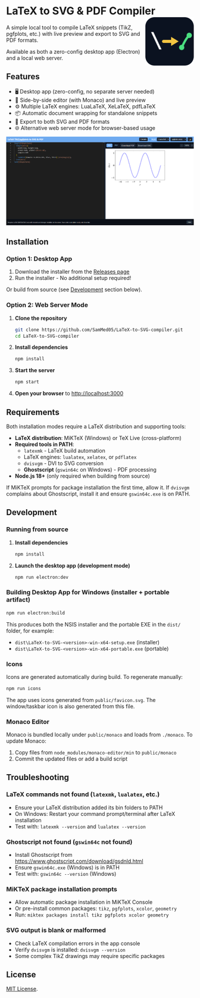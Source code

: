 # LaTeX to SVG & PDF Compiler <img src="public/favicon.svg" type="image/svg+xml" alt="Icon" width="130" align="right" />

A simple local tool to compile LaTeX snippets (TikZ, pgfplots, etc.) with live preview and export to SVG and PDF formats.

Available as both a zero-config desktop app (Electron) and a local web server.

## Features

- 🖥️ Desktop app (zero-config, no separate server needed)
- 🔄 Side-by-side editor (with Monaco) and live preview
- ⚙️ Multiple LaTeX engines: LuaLaTeX, XeLaTeX, pdfLaTeX
- 📦 Automatic document wrapping for standalone snippets
- 📄 Export to both SVG and PDF formats
- 🌐 Alternative web server mode for browser-based usage

![screenshot](screenshot.png)

## Installation

### Option 1: Desktop App

1. Download the installer from the [Releases page](https://github.com/SamMed05/LaTeX-to-SVG-compiler/releases)
2. Run the installer - No additional setup required!

Or build from source (see [Development](#development) section below).

### Option 2: Web Server Mode

1. **Clone the repository**

   ```bash
   git clone https://github.com/SamMed05/LaTeX-to-SVG-compiler.git
   cd LaTeX-to-SVG-compiler
   ```

2. **Install dependencies**

   ```bash
   npm install
   ```

3. **Start the server**

   ```bash
   npm start
   ```

4. **Open your browser** to <http://localhost:3000>

## Requirements

Both installation modes require a LaTeX distribution and supporting tools:

- **LaTeX distribution**: MiKTeX (Windows) or TeX Live (cross-platform)
- **Required tools in PATH**:
  - `latexmk` - LaTeX build automation
  - LaTeX engines: `lualatex`, `xelatex`, or `pdflatex`
  - `dvisvgm` - DVI to SVG conversion
  - **Ghostscript** (`gswin64c` on Windows) - PDF processing
- **Node.js 18+** (only required when building from source)

If MiKTeX prompts for package installation the first time, allow it. If `dvisvgm` complains about Ghostscript, install it and ensure `gswin64c.exe` is on PATH.

## Development

### Running from source

1. **Install dependencies**

   ```bash
   npm install
   ```

2. **Launch the desktop app (development mode)**

   ```bash
   npm run electron:dev
   ```

### Building Desktop App for Windows (installer + portable artifact)

   ```bash
   npm run electron:build
   ```

   This produces both the NSIS installer and the portable EXE in the `dist/` folder, for example:

   - `dist\LaTeX-to-SVG-<version>-win-x64-setup.exe` (installer)
   - `dist\LaTeX-to-SVG-<version>-win-x64-portable.exe` (portable)

### Icons

Icons are generated automatically during build. To regenerate manually:

```bash
npm run icons
```

The app uses icons generated from `public/favicon.svg`. The window/taskbar icon is also generated from this file.

### Monaco Editor

Monaco is bundled locally under `public/monaco` and loads from `./monaco`. To update Monaco:

1. Copy files from `node_modules/monaco-editor/min` to `public/monaco`
2. Commit the updated files or add a build script

## Troubleshooting

### LaTeX commands not found (`latexmk`, `lualatex`, etc.)

- Ensure your LaTeX distribution added its bin folders to PATH
- On Windows: Restart your command prompt/terminal after LaTeX installation
- Test with: `latexmk --version` and `lualatex --version`

### Ghostscript not found (`gswin64c` not found)

- Install Ghostscript from <https://www.ghostscript.com/download/gsdnld.html>
- Ensure `gswin64c.exe` (Windows) is in PATH
- Test with: `gswin64c --version` (Windows)

### MiKTeX package installation prompts

- Allow automatic package installation in MiKTeX Console
- Or pre-install common packages: `tikz`, `pgfplots`, `xcolor`, `geometry`
- Run: `miktex packages install tikz pgfplots xcolor geometry`

### SVG output is blank or malformed

- Check LaTeX compilation errors in the app console
- Verify `dvisvgm` is installed: `dvisvgm --version`
- Some complex TikZ drawings may require specific packages

## License

[MIT License](LICENSE).
